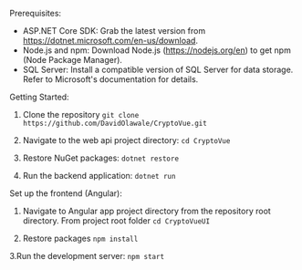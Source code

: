Prerequisites:

- ASP.NET Core SDK: Grab the latest version from https://dotnet.microsoft.com/en-us/download.
- Node.js and npm: Download Node.js (https://nodejs.org/en) to get npm (Node Package Manager).
- SQL Server: Install a compatible version of SQL Server for data storage. Refer to Microsoft's documentation for details.

Getting Started:

1. Clone the repository
```git clone https://github.com/DavidOlawale/CryptoVue.git```

2. Navigate to the web api project directory:
```cd CryptoVue```


3. Restore NuGet packages:
```dotnet restore```

4. Run the backend application:
```dotnet run```



Set up the frontend (Angular):

1. Navigate to Angular app project directory from the repository root directory.
   From project root folder
```cd CryptoVueUI```

3. Restore packages
```npm install```

3.Run the development server:
```npm start```
